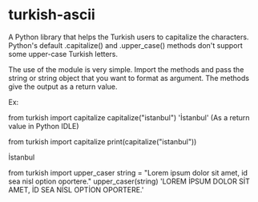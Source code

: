 # turkish-ascii
A Python library that helps the Turkish users to capitalize the characters. Python's default .capitalize() and .upper_case() methods don't support some upper-case Turkish letters.

The use of the module is very simple. Import the methods and pass the string or string object that you want to format as argument. The methods give the output as a return value.

Ex: 

from turkish import capitalize
capitalize("istanbul")
'İstanbul'
(As a return value in Python IDLE)

from turkish import capitalize
print(capitalize("istanbul"))

İstanbul


from turkish import upper_caser
string = "Lorem ipsum dolor sit amet, id sea nisl option oportere."
upper_caser(string)
'LOREM İPSUM DOLOR SİT AMET, İD SEA NİSL OPTİON OPORTERE.'


